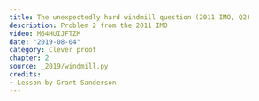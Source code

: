 ```yaml
---
title: The unexpectedly hard windmill question (2011 IMO, Q2)
description: Problem 2 from the 2011 IMO
video: M64HUIJFTZM
date: "2019-08-04"
category: Clever proof
chapter: 2
source: _2019/windmill.py
credits:
- Lesson by Grant Sanderson
---
```

